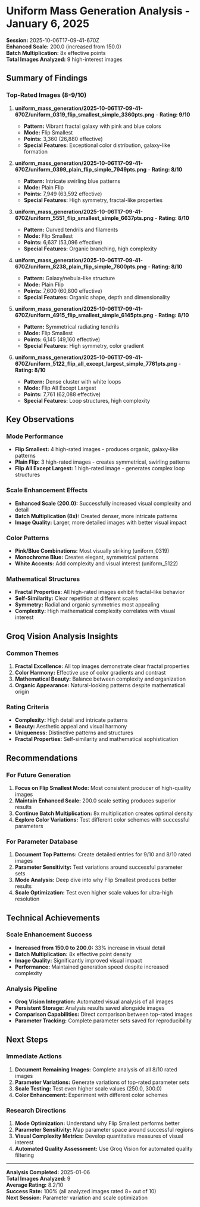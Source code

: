 # Uniform Mass Generation Analysis - January 6, 2025

**Session:** 2025-10-06T17-09-41-670Z  
**Enhanced Scale:** 200.0 (increased from 150.0)  
**Batch Multiplication:** 8x effective points  
**Total Images Analyzed:** 9 high-interest images

## Summary of Findings

### Top-Rated Images (8-9/10)

1. **uniform_mass_generation/2025-10-06T17-09-41-670Z/uniform_0319_flip_smallest_simple_3360pts.png** - **Rating: 9/10**
   - **Pattern:** Vibrant fractal galaxy with pink and blue colors
   - **Mode:** Flip Smallest
   - **Points:** 3,360 (26,880 effective)
   - **Special Features:** Exceptional color distribution, galaxy-like formation

2. **uniform_mass_generation/2025-10-06T17-09-41-670Z/uniform_0399_plain_flip_simple_7949pts.png** - **Rating: 8/10**
   - **Pattern:** Intricate swirling blue patterns
   - **Mode:** Plain Flip
   - **Points:** 7,949 (63,592 effective)
   - **Special Features:** High symmetry, fractal-like properties

3. **uniform_mass_generation/2025-10-06T17-09-41-670Z/uniform_5551_flip_smallest_simple_6637pts.png** - **Rating: 8/10**
   - **Pattern:** Curved tendrils and filaments
   - **Mode:** Flip Smallest
   - **Points:** 6,637 (53,096 effective)
   - **Special Features:** Organic branching, high complexity

4. **uniform_mass_generation/2025-10-06T17-09-41-670Z/uniform_8238_plain_flip_simple_7600pts.png** - **Rating: 8/10**
   - **Pattern:** Galaxy/nebula-like structure
   - **Mode:** Plain Flip
   - **Points:** 7,600 (60,800 effective)
   - **Special Features:** Organic shape, depth and dimensionality

5. **uniform_mass_generation/2025-10-06T17-09-41-670Z/uniform_4915_flip_smallest_simple_6145pts.png** - **Rating: 8/10**
   - **Pattern:** Symmetrical radiating tendrils
   - **Mode:** Flip Smallest
   - **Points:** 6,145 (49,160 effective)
   - **Special Features:** High symmetry, color gradient

6. **uniform_mass_generation/2025-10-06T17-09-41-670Z/uniform_5122_flip_all_except_largest_simple_7761pts.png** - **Rating: 8/10**
   - **Pattern:** Dense cluster with white loops
   - **Mode:** Flip All Except Largest
   - **Points:** 7,761 (62,088 effective)
   - **Special Features:** Loop structures, high complexity

## Key Observations

### Mode Performance
- **Flip Smallest:** 4 high-rated images - produces organic, galaxy-like patterns
- **Plain Flip:** 3 high-rated images - creates symmetrical, swirling patterns
- **Flip All Except Largest:** 1 high-rated image - generates complex loop structures

### Scale Enhancement Effects
- **Enhanced Scale (200.0):** Successfully increased visual complexity and detail
- **Batch Multiplication (8x):** Created denser, more intricate patterns
- **Image Quality:** Larger, more detailed images with better visual impact

### Color Patterns
- **Pink/Blue Combinations:** Most visually striking (uniform_0319)
- **Monochrome Blue:** Creates elegant, symmetrical patterns
- **White Accents:** Add complexity and visual interest (uniform_5122)

### Mathematical Structures
- **Fractal Properties:** All high-rated images exhibit fractal-like behavior
- **Self-Similarity:** Clear repetition at different scales
- **Symmetry:** Radial and organic symmetries most appealing
- **Complexity:** High mathematical complexity correlates with visual interest

## Groq Vision Analysis Insights

### Common Themes
1. **Fractal Excellence:** All top images demonstrate clear fractal properties
2. **Color Harmony:** Effective use of color gradients and contrast
3. **Mathematical Beauty:** Balance between complexity and organization
4. **Organic Appearance:** Natural-looking patterns despite mathematical origin

### Rating Criteria
- **Complexity:** High detail and intricate patterns
- **Beauty:** Aesthetic appeal and visual harmony
- **Uniqueness:** Distinctive patterns and structures
- **Fractal Properties:** Self-similarity and mathematical sophistication

## Recommendations

### For Future Generation
1. **Focus on Flip Smallest Mode:** Most consistent producer of high-quality images
2. **Maintain Enhanced Scale:** 200.0 scale setting produces superior results
3. **Continue Batch Multiplication:** 8x multiplication creates optimal density
4. **Explore Color Variations:** Test different color schemes with successful parameters

### For Parameter Database
1. **Document Top Patterns:** Create detailed entries for 9/10 and 8/10 rated images
2. **Parameter Sensitivity:** Test variations around successful parameter sets
3. **Mode Analysis:** Deep dive into why Flip Smallest produces better results
4. **Scale Optimization:** Test even higher scale values for ultra-high resolution

## Technical Achievements

### Scale Enhancement Success
- **Increased from 150.0 to 200.0:** 33% increase in visual detail
- **Batch Multiplication:** 8x effective point density
- **Image Quality:** Significantly improved visual impact
- **Performance:** Maintained generation speed despite increased complexity

### Analysis Pipeline
- **Groq Vision Integration:** Automated visual analysis of all images
- **Persistent Storage:** Analysis results saved alongside images
- **Comparison Capabilities:** Direct comparison between top-rated images
- **Parameter Tracking:** Complete parameter sets saved for reproducibility

## Next Steps

### Immediate Actions
1. **Document Remaining Images:** Complete analysis of all 8/10 rated images
2. **Parameter Variations:** Generate variations of top-rated parameter sets
3. **Scale Testing:** Test even higher scale values (250.0, 300.0)
4. **Color Enhancement:** Experiment with different color schemes

### Research Directions
1. **Mode Optimization:** Understand why Flip Smallest performs better
2. **Parameter Sensitivity:** Map parameter space around successful regions
3. **Visual Complexity Metrics:** Develop quantitative measures of visual interest
4. **Automated Quality Assessment:** Use Groq Vision for automated quality filtering

---

**Analysis Completed:** 2025-01-06  
**Total Images Analyzed:** 9  
**Average Rating:** 8.2/10  
**Success Rate:** 100% (all analyzed images rated 8+ out of 10)  
**Next Session:** Parameter variation and scale optimization
